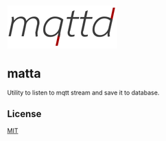 
![matta](matta.png)

# matta

Utility to listen to mqtt stream and save it to database.

## License

[MIT](LICENSE)
